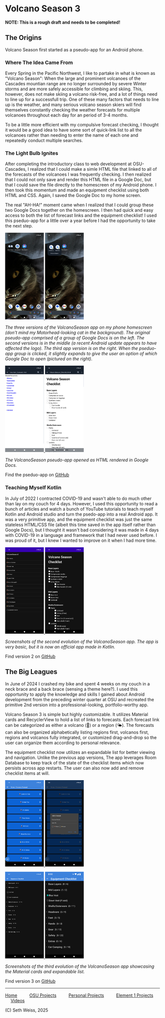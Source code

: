 # Volcano Season 3

**NOTE: This is a rough draft and needs to be completed!**

## The Origins
Volcano Season first started as a pseudo-app for an Android phone. 

### Where The Idea Came From
Every Spring in the Pacific Northwest, I like to partake in what is known as "Volcano Season":
When the large and prominent volcanoes of the Cascades mountian range are no longer surrounded
by severe Winter storms and are more safely accessible for climbing and skiing. This, however,
does not make skiing a volcano risk-free, and a lot of things need to line up for a successfull trip.
One of these many factors that needs to line up is the weather, and many serious volcano season skiers
will find themselves constantly checking the weather forecasts for multiple volcanoes throughout each day
for an period of 3-4 months. 

To be a little more efficient with my compulsive forecast checking, I thought it would be a good idea
to have some sort of quick-link list to all the volcanoes rather than needing to enter the name of each one
and repeatedly conduct multiple searches. 

### The Light Bulb Ignites
After completing the introductory class to web development at OSU-Cascades,
I realized that I could make a simle HTML file that linked to all of the forecasts of the
volcanoes I was frequently checking. I then realized that I could not only save and render 
this HTML file in a Google Doc, but that I could save the file directly to the homescreen
of my Android phone. I then took this momentum and made an equipment checklist using both 
HTML and CSS. Again, I saved the Google Doc to my home screen.

The real "AH-HA!" moment came when I realized that I could group these two Google Docs
together on the homescreen. I then had quick and easy access to both the list of
forecast links and the equipment checklist! I used this pseduo-app for a little over
a year before I had the opportunity to take the next step. 

<!-- Render images in a <p> tag to get them side-by-side -->
<!-- Nest the images in an <a> tag to make them clickable -->
<p float="left">
  <a href="https://sweisss.github.io/projects/images/volcanoseason/Screenshot_20250911-191619.png">
    <img src="images/volcanoseason/Screenshot_20250911-191619.png" width="25%" />
  </a>
  <a href="https://sweisss.github.io/projects/images/volcanoseason/Screenshot_20250911-191628.png">
    <img src="images/volcanoseason/Screenshot_20250911-191628.png" width="25%" />
  </a>
</p>

_The three versions of the VolcanoSeason app on my phone homescreen (don't mind my Motorhead-looking cat in the background).
The original pseudo-app comprised of a group of Google Docs is on the left. The second versions is in the middle (a recent
Android update appears to have affected the logo). The third app version is on the right.
When the pseduo-app group is clicked, it slightly expands to give the user an option of which Google Doc to open (pictured on the right)._

<p float="left">
  <a href="https://sweisss.github.io/projects/images/volcanoseason/Screenshot_20250911-191637.png">
    <img src="images/volcanoseason/Screenshot_20250911-191637.png" width="25%" />
  </a>
  <a href="https://sweisss.github.io/projects/images/volcanoseason/Screenshot_20250911-191648.png">
    <img src="images/volcanoseason/Screenshot_20250911-191648.png" width="25%" />
  </a>
</p> 

_The VolcanoSeason pseudo-app opened as HTML rendered in Google Docs._

Find the pseduo-app on [GitHub](https://github.com/sweisss/VolcanoSeason)

### Teaching Myself Kotlin
In July of 2022 I contracted COVID-19 and wasn't able to do much other than lay on my couch for 4 days.
However, I used this opportunity to read a bunch of articles and watch a bunch of YouTube tutorials
to teach myself Kotlin and Android studio and turn the psedo-app into a real Android app. 
It was a very primitive app, and the equipment checklist was just the same stateless HTML/CSS file (albeit this time
saved in the app itself rather than Google Docs), but I thought it wasn't bad considering it was made in 4 days
with COVID-19 in a language and framework that I had never used before. I was proud of it,
but I knew I wanted to improve on it when I had more time. 

<p float="left">
  <a href="https://sweisss.github.io/projects/images/volcanoseason/Screenshot_20250911-191700.png">
    <img src="images/volcanoseason/Screenshot_20250911-191700.png" width="25%" />
  </a>
  <a href="https://sweisss.github.io/projects/images/volcanoseason/Screenshot_20250911-191708.png">
    <img src="images/volcanoseason/Screenshot_20250911-191708.png" width="25%" />
  </a>
</p>

_Screenshots of the second evolution of the VolcanoSeason app. The app is very basic,
but it is now an official app made in Kotlin._

Find version 2 on [GitHub](https://github.com/sweisss/VolcanoSeason2)

## The Big Leagues
In June of 2024 I crashed my bike and spent 4 weeks on my couch in a neck brace and a
back brace (sensing a theme here?). I used this opportunity to apply the knowledge and skills
I gained about Android development from the preceding winter quarter at OSU and recreated the
primitive 2nd version into a professional-looking, portfolio-worthy app.

Volcano Season 3 is simple but highly customizable. It utilizes Material cards and RecyclerView
to hold a list of links to forecasts. Each forecast link can be categorized as either a volcano (🌋)
or a region (🌤️). The forecasts can also be organized alphabetically listing regions first, volcanos first,
regions and volcanos fully integrated, or customized drag-and-drop so the user can organize them according to
personal relevance. 

The equipment checklist now utilizes an expandable list for better viewing and navigation. Unlike the previous app versions,
The app leverages Room Database to keep track of the state of the checklist items which now persists across app restarts.
The user can also now add and remove checklist items at will. 

<p float="left">
  <a href="https://sweisss.github.io/projects/images/volcanoseason/Screenshot_20250911-191718.png">
    <img src="images/volcanoseason/Screenshot_20250911-191718.png" width="25%" />
  </a>
  <a href="https://sweisss.github.io/projects/images/volcanoseason/1000007737.png">
    <img src="images/volcanoseason/1000007737.png" width="25%" />
  </a>
</p>
<p float="left">
  <a href="https://sweisss.github.io/projects/images/volcanoseason/Screenshot_20250914-082732.png">
    <img src="images/volcanoseason/Screenshot_20250914-082732.png" width="25%" />
  </a>
  <a href="https://sweisss.github.io/projects/images/volcanoseason/1000007736.png">
    <img src="images/volcanoseason/1000007736.png" width="25%" />
  </a>
</p>

_Screenshots of the third evolution of the VolcanoSeason app showcasing the Material cards and expandable list._

Find version 3 on [GitHub](https://github.com/sweisss/VolcanoSeason3)

-----

[Home](https://sweisss.github.io/) &emsp; &emsp;
[OSU Projects](https://sweisss.github.io/#oregon-state-university-projects) &emsp; &emsp;
[Personal Projects](https://sweisss.github.io/#personal-projects) &emsp; &emsp;
[Element 1 Projects](https://sweisss.github.io/#element-1-projects) &emsp; &emsp;
[Videos](https://sweisss.github.io/#videos)

(C) Seth Weiss, 2025
